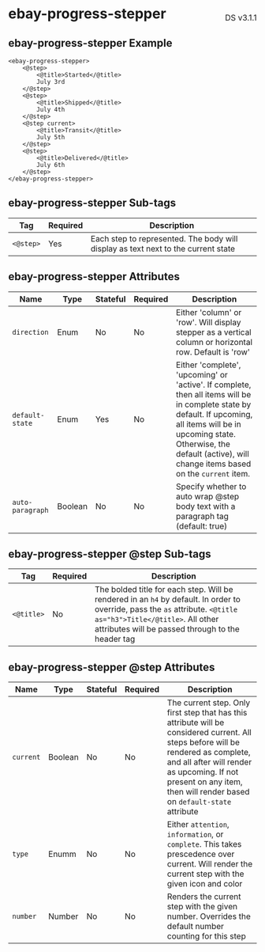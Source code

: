 <h1 style='display: flex; justify-content: space-between; align-items: center;'>
    <span>
        ebay-progress-stepper
    </span>
    <span style='font-weight: normal; font-size: medium; margin-bottom: -15px;'>
        DS v3.1.1
    </span>
</h1>

## ebay-progress-stepper Example

```marko
<ebay-progress-stepper>
    <@step>
        <@title>Started</@title>
        July 3rd
    </@step>
    <@step>
        <@title>Shipped</@title>
        July 4th
    </@step>
    <@step current>
        <@title>Transit</@title>
        July 5th
    </@step>
    <@step>
        <@title>Delivered</@title>
        July 6th
    </@step>
</ebay-progress-stepper>
```

## ebay-progress-stepper Sub-tags

| Tag       | Required | Description                                                                       |
| --------- | -------- | --------------------------------------------------------------------------------- |
| `<@step>` | Yes      | Each step to represented. The body will display as text next to the current state |

## ebay-progress-stepper Attributes

| Name             | Type    | Stateful | Required | Description                                                                                                                                                                                                                                    |
| ---------------- | ------- | -------- | -------- | ---------------------------------------------------------------------------------------------------------------------------------------------------------------------------------------------------------------------------------------------- |
| `direction`      | Enum    | No       | No       | Either 'column' or 'row'. Will display stepper as a vertical column or horizontal row. Default is 'row'                                                                                                                                        |
| `default-state`  | Enum    | Yes      | No       | Either 'complete', 'upcoming' or 'active'. If complete, then all items will be in complete state by default. If upcoming, all items will be in upcoming state. Otherwise, the default (active), will change items based on the `current` item. |
| `auto-paragraph` | Boolean | No       | No       | Specify whether to auto wrap @step body text with a paragraph tag (default: true)                                                                                                                                                              |

## ebay-progress-stepper @step Sub-tags

| Tag        | Required | Description                                                                                                                                                                                                            |
| ---------- | -------- | ---------------------------------------------------------------------------------------------------------------------------------------------------------------------------------------------------------------------- |
| `<@title>` | No       | The bolded title for each step. Will be rendered in an `h4` by default. In order to override, pass the `as` attribute. `<@title as="h3">Title</@title>`. All other attributes will be passed through to the header tag |

## ebay-progress-stepper @step Attributes

| Name      | Type    | Stateful | Required | Description                                                                                                                                                                                                                                                 |
| --------- | ------- | -------- | -------- | ----------------------------------------------------------------------------------------------------------------------------------------------------------------------------------------------------------------------------------------------------------- |
| `current` | Boolean | No       | No       | The current step. Only first step that has this attribute will be considered current. All steps before will be rendered as complete, and all after will render as upcoming. If not present on any item, then will render based on `default-state` attribute |
| `type`    | Enumm   | No       | No       | Either `attention`, `information`, or `complete`. This takes prescedence over current. Will render the current step with the given icon and color                                                                                                           |
| `number`  | Number  | No       | No       | Renders the current step with the given number. Overrides the default number counting for this step                                                                                                                                                         |

